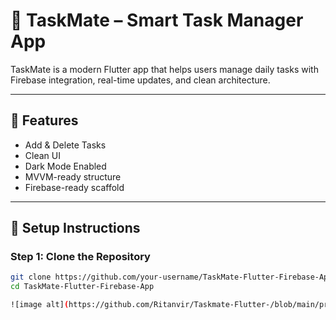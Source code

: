 # 📱 TaskMate – Smart Task Manager App

TaskMate is a modern Flutter app that helps users manage daily tasks with Firebase integration, real-time updates, and clean architecture.

---

## 🚀 Features
- Add & Delete Tasks
- Clean UI
- Dark Mode Enabled
- MVVM-ready structure
- Firebase-ready scaffold

---

## 🔧 Setup Instructions

### Step 1: Clone the Repository

```bash
git clone https://github.com/your-username/TaskMate-Flutter-Firebase-App.git
cd TaskMate-Flutter-Firebase-App

![image alt](https://github.com/Ritanvir/Taskmate-Flutter-/blob/main/project%20taskmate.PNG?raw=true)
